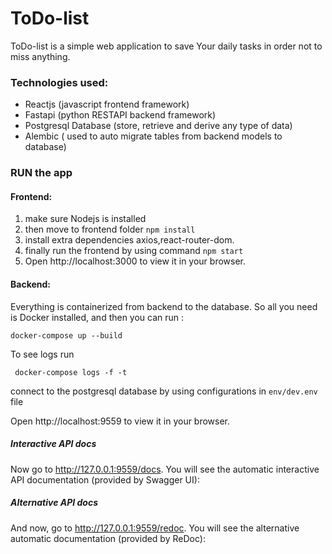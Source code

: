 # ToDo-list

ToDo-list is a simple web application to save Your daily tasks in order not to miss anything.


### Technologies used:

* Reactjs (javascript frontend framework)
* Fastapi (python RESTAPI backend framework)
* Postgresql Database (store, retrieve and derive any type of data)
* Alembic ( used to auto migrate tables from backend models to database)


### RUN the app

#### Frontend:

1. make sure Nodejs is installed
2. then move to frontend folder ```npm install```
3. install extra dependencies axios,react-router-dom.
4. finally run the frontend by using command ```npm start```
5. Open http://localhost:3000 to view it in your browser.

#### Backend:

Everything is containerized from backend to the database. So all you need is Docker installed, and then you can run :

```docker-compose up --build```

To see logs run

``` docker-compose logs -f -t```

connect to the postgresql database by using configurations in ```env/dev.env``` file

Open http://localhost:9559 to view it in your browser.

##### Interactive API docs

Now go to http://127.0.0.1:9559/docs.
You will see the automatic interactive API documentation (provided by Swagger UI):

##### Alternative API docs

And now, go to http://127.0.0.1:9559/redoc.
You will see the alternative automatic documentation (provided by ReDoc):

